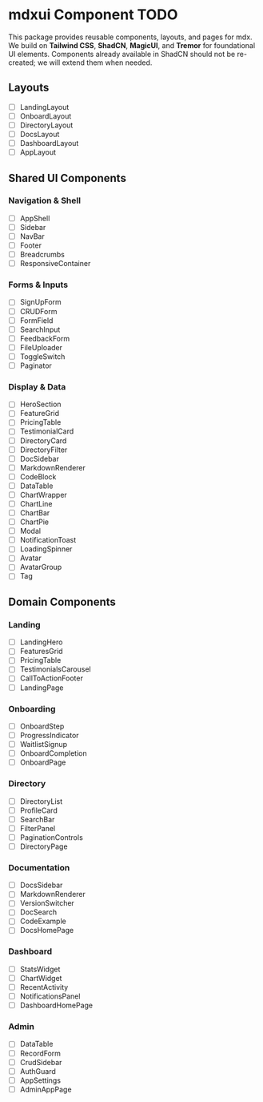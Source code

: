 # mdxui Component TODO

This package provides reusable components, layouts, and pages for mdx. We build on **Tailwind CSS**, **ShadCN**, **MagicUI**, and **Tremor** for foundational UI elements. Components already available in ShadCN should not be re-created; we will extend them when needed.

## Layouts
- [ ] LandingLayout
- [ ] OnboardLayout
- [ ] DirectoryLayout
- [ ] DocsLayout
- [ ] DashboardLayout
- [ ] AppLayout

## Shared UI Components

### Navigation & Shell
- [ ] AppShell
- [ ] Sidebar
- [ ] NavBar
- [ ] Footer
- [ ] Breadcrumbs
- [ ] ResponsiveContainer

### Forms & Inputs
- [ ] SignUpForm
- [ ] CRUDForm
- [ ] FormField
- [ ] SearchInput
- [ ] FeedbackForm
- [ ] FileUploader
- [ ] ToggleSwitch
- [ ] Paginator

### Display & Data
- [ ] HeroSection
- [ ] FeatureGrid
- [ ] PricingTable
- [ ] TestimonialCard
- [ ] DirectoryCard
- [ ] DirectoryFilter
- [ ] DocSidebar
- [ ] MarkdownRenderer
- [ ] CodeBlock
- [ ] DataTable
- [ ] ChartWrapper
- [ ] ChartLine
- [ ] ChartBar
- [ ] ChartPie
- [ ] Modal
- [ ] NotificationToast
- [ ] LoadingSpinner
- [ ] Avatar
- [ ] AvatarGroup
- [ ] Tag

## Domain Components

### Landing
- [ ] LandingHero
- [ ] FeaturesGrid
- [ ] PricingTable
- [ ] TestimonialsCarousel
- [ ] CallToActionFooter
- [ ] LandingPage

### Onboarding
- [ ] OnboardStep
- [ ] ProgressIndicator
- [ ] WaitlistSignup
- [ ] OnboardCompletion
- [ ] OnboardPage

### Directory
- [ ] DirectoryList
- [ ] ProfileCard
- [ ] SearchBar
- [ ] FilterPanel
- [ ] PaginationControls
- [ ] DirectoryPage

### Documentation
- [ ] DocsSidebar
- [ ] MarkdownRenderer
- [ ] VersionSwitcher
- [ ] DocSearch
- [ ] CodeExample
- [ ] DocsHomePage

### Dashboard
- [ ] StatsWidget
- [ ] ChartWidget
- [ ] RecentActivity
- [ ] NotificationsPanel
- [ ] DashboardHomePage

### Admin
- [ ] DataTable
- [ ] RecordForm
- [ ] CrudSidebar
- [ ] AuthGuard
- [ ] AppSettings
- [ ] AdminAppPage
